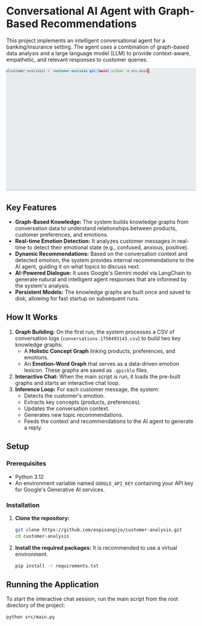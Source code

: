 # Conversational AI Agent with Graph-Based Recommendations

This project implements an intelligent conversational agent for a banking/insurance setting. The agent uses a combination of graph-based data analysis and a large language model (LLM) to provide context-aware, empathetic, and relevant responses to customer queries.

![Chatbot Demo](docs/demo.gif)

## Key Features

- **Graph-Based Knowledge:** The system builds knowledge graphs from conversation data to understand relationships between products, customer preferences, and emotions.
- **Real-time Emotion Detection:** It analyzes customer messages in real-time to detect their emotional state (e.g., confused, anxious, positive).
- **Dynamic Recommendations:** Based on the conversation context and detected emotion, the system provides internal recommendations to the AI agent, guiding it on what topics to discuss next.
- **AI-Powered Dialogue:** It uses Google's Gemini model via LangChain to generate natural and intelligent agent responses that are informed by the system's analysis.
- **Persistent Models:** The knowledge graphs are built once and saved to disk, allowing for fast startup on subsequent runs.

## How It Works

1.  **Graph Building:** On the first run, the system processes a CSV of conversation logs (`conversations-1750493143.csv`) to build two key knowledge graphs:
    - A **Holistic Concept Graph** linking products, preferences, and emotions.
    - An **Emotion-Word Graph** that serves as a data-driven emotion lexicon.
      These graphs are saved as `.gpickle` files.
2.  **Interactive Chat:** When the main script is run, it loads the pre-built graphs and starts an interactive chat loop.
3.  **Inference Loop:** For each customer message, the system:
    - Detects the customer's emotion.
    - Extracts key concepts (products, preferences).
    - Updates the conversation context.
    - Generates new topic recommendations.
    - Feeds the context and recommendations to the AI agent to generate a reply.

## Setup

### Prerequisites

- Python 3.12
- An environment variable named `GOOGLE_API_KEY` containing your API key for Google's Generative AI services.

### Installation

1.  **Clone the repository:**

    ```bash
    git clone https://github.com/espisangijo/customer-analysis.git
    cd customer-analysis
    ```

2.  **Install the required packages:**
    It is recommended to use a virtual environment.
    ```bash
    pip install -r requirements.txt
    ```

## Running the Application

To start the interactive chat session, run the main script from the root directory of the project:

```bash
python src/main.py
```
